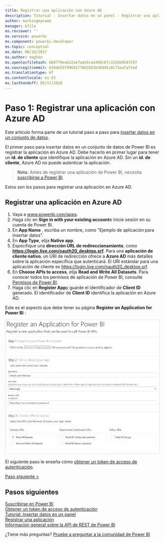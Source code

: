 ```yaml
---
title: Registrar una aplicación con Azure AD
description: Tutorial - Insertar datos en un panel - Registrar una aplicación con Azure AD
author: markingmyname
manager: kfile
ms.reviewer: ''
ms.service: powerbi
ms.component: powerbi-developer
ms.topic: conceptual
ms.date: 08/10/2017
ms.author: maghan
ms.openlocfilehash: 660f79eab32ae7ade5cea990c6fc152bb9507297
ms.sourcegitcommit: 638de55f996d177063561b36d95c8c71ea7af3ed
ms.translationtype: HT
ms.contentlocale: es-ES
ms.lasthandoff: 05/17/2018
---
```

# <a name="step-1-register-an-app-with-azure-ad"></a>Paso 1: Registrar una aplicación con Azure AD
Este artículo forma parte de un tutorial paso a paso para [insertar datos en un conjunto de datos](walkthrough-push-data.md).

El primer paso para insertar datos en un conjunto de datos de Power BI es registrar la aplicación en Azure AD. Debe hacerlo en primer lugar para tener un **id. de cliente** que identifique la aplicación en Azure AD. Sin un **id. de cliente**, Azure AD no puede autenticar la aplicación.

> **Nota**: Antes de registrar una aplicación de Power BI, necesita [suscribirse a Power BI](create-an-azure-active-directory-tenant.md).
> 
> 

Estos son los pasos para registrar una aplicación en Azure AD.

## <a name="register-an-app-in-azure-ad"></a>Registrar una aplicación en Azure AD
1. Vaya a www.powerbi.com/apps.
2. Haga clic en **Sign in with your existing account**e inicie sesión en su cuenta de Power BI.
3. En **App Name** , escriba un nombre, como "Ejemplo de aplicación para insertar datos".
4. En **App Type**, elija **Native app**.
5. Especifique una **dirección URL de redireccionamiento**, como **https://login.live.com/oauth20_desktop.srf**. Para una **aplicación de cliente nativo**, un URI de redirección ofrece a **Azure AD** más detalles sobre la aplicación específica que autenticará. El URI estándar para una aplicación de cliente es https://login.live.com/oauth20_desktop.srf.
6. En **Choose APIs to access**, elija **Read and Write All Datasets**. Para conocer todos los permisos de aplicación de Power BI, consulte [Permisos de Power BI](power-bi-permissions.md).
7. Haga clic en **Register App**y guarde el identificador de **Client ID** generado. El identificador de **Client ID** identifica la aplicación en Azure AD.

Este es el aspecto que debe tener su página **Register an Application for Power BI** :

![](media/walkthrough-push-data-register-app-with-azure-ad/powerbi-developer-sample-register-app.png)

El siguiente paso le enseña cómo [obtener un token de acceso de autenticación](walkthrough-push-data-get-token.md).

[Paso siguiente >](walkthrough-push-data-get-token.md)

## <a name="next-steps"></a>Pasos siguientes
[Suscribirse en Power BI](create-an-azure-active-directory-tenant.md)  
[Obtener un token de acceso de autenticación](walkthrough-push-data-get-token.md)  
[Tutorial: Insertar datos en un panel](walkthrough-push-data.md)  
[Registrar una aplicación](register-app.md)  
[Información general sobre la API de REST de Power BI](overview-of-power-bi-rest-api.md)  

¿Tiene más preguntas? [Pruebe a preguntar a la comunidad de Power BI](http://community.powerbi.com/)

